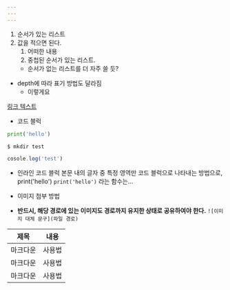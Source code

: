 ```yaml
---
---
---
```


1. 순서가 있는 리스트
2. 값을 적으면 된다.
    1. 어떠한 내용
    2. 중첩된 순서가 있는 리스트.
    - 순서가 없는 리스트를 더 자주 쓸 듯?

- depth에 따라 표기 방법도 달라짐
  - 이렇게요

[링크 텍스트](www.naver.com)

- 코드 블럭
```python
print('hello')
```
```bash
$ mkdir test
```
```javascript
cosole.log('test')
```

- 인라인 코드 블럭
본문 내의 글자 중 특정 영역만 코드 블럭으로 나타내는 방법으로, print('hello') `print('hello')` 라는 함수는...

- 이미지 첨부 방법
- **반드시, 해당 경로에 있는 이미지도 경로까지 유지한 상태로 공유하여야 한다.**
`![이미지 대체 문구](파일 경로)`

|제목|내용|
|---|---|
|마크다운|사용법|
|마크다운|사용법|
|마크다운|사용법|
